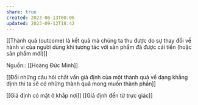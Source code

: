 ```yaml
---
share: true
created: 2023-06-13T00:06
updated: 2023-09-12T18:42
---
```

[[Thành quả (outcome) là kết quả mà chúng ta thu được do sự thay đổi về hành vi của người dùng khi tương tác với sản phẩm đã được cải tiến (hoặc sản phẩm mới)]] 

Nguồn:: [[Hoàng Đức Minh]]

[[Đổi những câu hỏi chất vấn giả định của một thành quả về dạng khẳng định thì ta sẽ có những thành quả mong muốn thành phần]]

[[Giả định có mặt ở khắp nơi]]
[[Giả định đến từ trực giác]]

